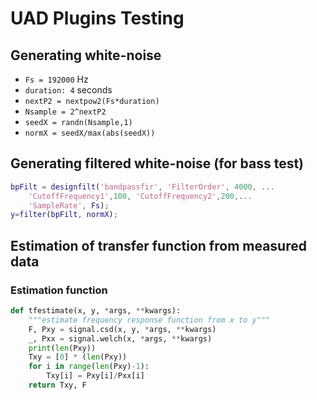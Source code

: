 # UAD Plugins Testing

## Generating white-noise

- `Fs = 192000` Hz
- `duration: 4` seconds
- `nextP2 = nextpow2(Fs*duration)`
- `Nsample = 2^nextP2`
- `seedX = randn(Nsample,1)`
- `normX = seedX/max(abs(seedX))`

## Generating filtered white-noise (for bass test)

```matlab
bpFilt = designfilt('bandpassfir', 'FilterOrder', 4000, ...
    'CutoffFrequency1',100, 'CutoffFrequency2',200,...
    'SampleRate', Fs);
y=filter(bpFilt, normX);
```

## Estimation of transfer function from measured data

### Estimation function

```python
def tfestimate(x, y, *args, **kwargs):
    """estimate frequency response function from x to y"""
    F, Pxy = signal.csd(x, y, *args, **kwargs)
    _, Pxx = signal.welch(x, *args, **kwargs)
    print(len(Pxy))
    Txy = [0] * (len(Pxy))
    for i in range(len(Pxy)-1):
        Txy[i] = Pxy[i]/Pxx[i]
    return Txy, F
```
